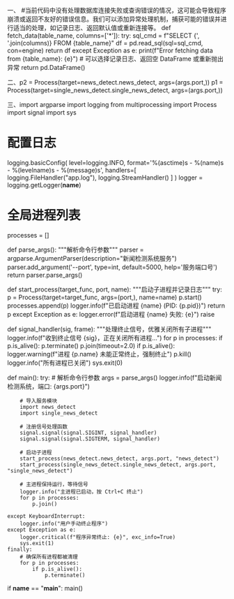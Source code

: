 一、
#当前代码中没有处理数据库连接失败或查询错误的情况，这可能会导致程序崩溃或返回不友好的错误信息。我们可以添加异常处理机制，捕获可能的错误并进行适当的处理，如记录日志、返回默认值或重新连接等。
def fetch_data(table_name, columns=['*']):
    try:
        sql_cmd = f"SELECT {', '.join(columns)} FROM {table_name}"
        df = pd.read_sql(sql=sql_cmd, con=engine)
        return df
    except Exception as e:
        print(f"Error fetching data from {table_name}: {e}")
        # 可以选择记录日志、返回空 DataFrame 或重新抛出异常
        return pd.DataFrame()

二、p2 = Process(target=news_detect.news_detect, args=(args.port,))
p1 = Process(target=single_news_detect.single_news_detect, args=(args.port,))

三、import argparse
import logging
from multiprocessing import Process
import signal
import sys

# 配置日志
logging.basicConfig(
    level=logging.INFO,
    format='%(asctime)s - %(name)s - %(levelname)s - %(message)s',
    handlers=[
        logging.FileHandler("app.log"),
        logging.StreamHandler()
    ]
)
logger = logging.getLogger(__name__)

# 全局进程列表
processes = []

def parse_args():
    """解析命令行参数"""
    parser = argparse.ArgumentParser(description="新闻检测系统服务")
    parser.add_argument('--port', type=int, default=5000, help='服务端口号')
    return parser.parse_args()

def start_process(target_func, port, name):
    """启动子进程并记录日志"""
    try:
        p = Process(target=target_func, args=(port,), name=name)
        p.start()
        processes.append(p)
        logger.info(f"已启动进程 {name} (PID: {p.pid})")
        return p
    except Exception as e:
        logger.error(f"启动进程 {name} 失败: {e}")
        raise

def signal_handler(sig, frame):
    """处理终止信号，优雅关闭所有子进程"""
    logger.info(f"收到终止信号 {sig}，正在关闭所有进程...")
    for p in processes:
        if p.is_alive():
            p.terminate()
            p.join(timeout=2.0)
            if p.is_alive():
                logger.warning(f"进程 {p.name} 未能正常终止，强制终止")
                p.kill()
    logger.info("所有进程已关闭")
    sys.exit(0)

def main():
    try:
        # 解析命令行参数
        args = parse_args()
        logger.info(f"启动新闻检测系统，端口: {args.port}")

        # 导入服务模块
        import news_detect
        import single_news_detect

        # 注册信号处理函数
        signal.signal(signal.SIGINT, signal_handler)
        signal.signal(signal.SIGTERM, signal_handler)

        # 启动子进程
        start_process(news_detect.news_detect, args.port, "news_detect")
        start_process(single_news_detect.single_news_detect, args.port, "single_news_detect")

        # 主进程保持运行，等待信号
        logger.info("主进程已启动，按 Ctrl+C 终止")
        for p in processes:
            p.join()

    except KeyboardInterrupt:
        logger.info("用户手动终止程序")
    except Exception as e:
        logger.critical(f"程序异常终止: {e}", exc_info=True)
        sys.exit(1)
    finally:
        # 确保所有进程都被清理
        for p in processes:
            if p.is_alive():
                p.terminate()

if __name__ == "__main__":
    main()